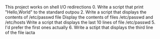 This project works on shell I/O redirections
0. Write a script that print "Hello,World" to the standard outpou
2. Write a script that displays the contents of /etc/passwd file
Display the contents of files /etc/passwd and /etc/hosts
Write a script that displays the last 10 lines of file /etc/passwd
5. I'd prefer the first ones actually
6. Write a sctipt that displays the third line of the file iacta
